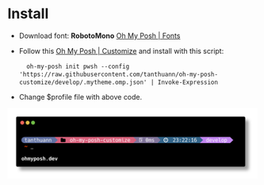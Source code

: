 # Install
- Download font: **RobotoMono** [Oh My Posh | Fonts](https://ohmyposh.dev/docs/installation/fonts)
- Follow this [Oh My Posh | Customize](https://ohmyposh.dev/docs/installation/customize) and install with this script:

  ```
    oh-my-posh init pwsh --config 'https://raw.githubusercontent.com/tanthuann/oh-my-posh-customize/develop/.mytheme.omp.json' | Invoke-Expression
  ```
- Change $profile file with above code.

![Screenshot](mytheme.png)
